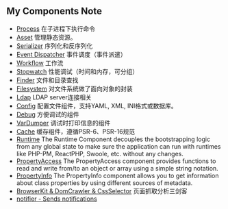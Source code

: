 ## My Components Note
- [Process](Process.md) 在子进程下执行命令
- [Asset](Asset.md) 管理静态资源。 
- [Serializer](Serializer.md) 序列化和反序列化
- [Event Dispatcher](EventDispatcher.md) 事件调度（事件派遣）
- [Workflow](Workflow.md) 工作流
- [Stopwatch](Stopwatch.md) 性能调试（时间和内存，可分组）
- [Finder](Finder.md) 文件和目录查找
- [Filesystem](Filesystem.md) 对文件系统做了面向对象的封装
- [Ldap](Ldap.md) LDAP server连接相关
- [Config](Config.md) 配置文件组件，支持YAML, XML, INI格式或数据库。
- [Debug](Debug.md) 方便调试的组件
- [VarDumper](VarDumper) 调试时打印信息的组件
- [Cache](Cache.md) 缓存组件，遵循PSR-6、PSR-16规范
- [Runtime](Runtime.md) The Runtime Component decouples the bootstrapping logic from any global state to make sure the application can run with runtimes like PHP-PM, ReactPHP, Swoole, etc. without any changes.
- [PropertyAccess](PropertyAccess.md) The PropertyAccess component provides functions to read and write from/to an object or array using a simple string notation.
- [PropertyInfo](PropertyInfo.md) The PropertyInfo component allows you to get information about class properties by using different sources of metadata.
- [BrowserKit & DomCrawler & CssSelector](BrowserKitDomCrawlerCssSelector.md) 页面抓取分析三剑客
- [notifier - Sends notifications](notifier.md)